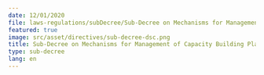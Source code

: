 ```yaml
---
date: 12/01/2020
file: laws-regulations/subDecree/Sub-Decree on Mechanisms for Management of Capacity Building Planning and Research and Development in Telecommunications and Information and Communication Technology Sector.pdf
featured: true
image: src/asset/directives/sub-decree-dsc.png
title: Sub-Decree on Mechanisms for Management of Capacity Building Planning and Research and Development in Telecommunications and Information and Communication Technology Sector
type: sub-decree
lang: en
---
```

